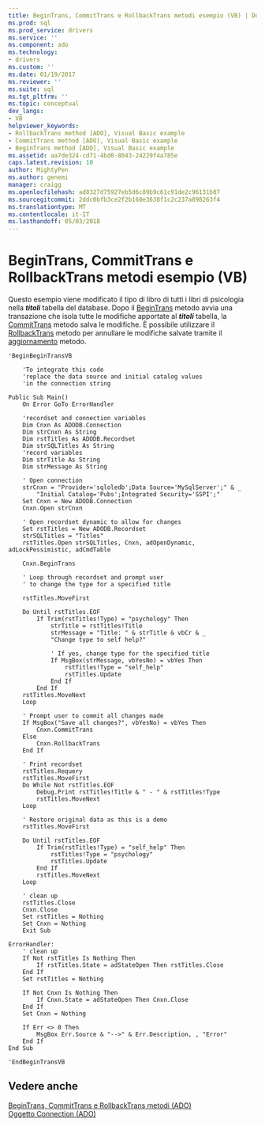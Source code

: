 ```yaml
---
title: BeginTrans, CommitTrans e RollbackTrans metodi esempio (VB) | Documenti Microsoft
ms.prod: sql
ms.prod_service: drivers
ms.service: ''
ms.component: ado
ms.technology:
- drivers
ms.custom: ''
ms.date: 01/19/2017
ms.reviewer: ''
ms.suite: sql
ms.tgt_pltfrm: ''
ms.topic: conceptual
dev_langs:
- VB
helpviewer_keywords:
- RollbackTrans method [ADO], Visual Basic example
- CommitTrans method [ADO], Visual Basic example
- BeginTrans method [ADO], Visual Basic example
ms.assetid: aa7de324-cd71-4bd0-8043-24229f4a785e
caps.latest.revision: 10
author: MightyPen
ms.author: genemi
manager: craigg
ms.openlocfilehash: ad8327d75927eb5d6c89b9c61c91de2c96131b87
ms.sourcegitcommit: 2ddc0bfb3ce2f2b160e3638f1c2c237a898263f4
ms.translationtype: MT
ms.contentlocale: it-IT
ms.lasthandoff: 05/03/2018
---
```

# <a name="begintrans-committrans-and-rollbacktrans-methods-example-vb"></a>BeginTrans, CommitTrans e RollbackTrans metodi esempio (VB)
Questo esempio viene modificato il tipo di libro di tutti i libri di psicologia nella ***titoli*** tabella del database. Dopo il [BeginTrans](../../../ado/reference/ado-api/begintrans-committrans-and-rollbacktrans-methods-ado.md) metodo avvia una transazione che isola tutte le modifiche apportate al ***titoli*** tabella, la [CommitTrans](../../../ado/reference/ado-api/begintrans-committrans-and-rollbacktrans-methods-ado.md) metodo salva le modifiche. È possibile utilizzare il [RollbackTrans](../../../ado/reference/ado-api/begintrans-committrans-and-rollbacktrans-methods-ado.md) metodo per annullare le modifiche salvate tramite il [aggiornamento](../../../ado/reference/ado-api/update-method.md) metodo.  
  
```  
'BeginBeginTransVB  
  
    'To integrate this code  
    'replace the data source and initial catalog values  
    'in the connection string  
  
Public Sub Main()  
    On Error GoTo ErrorHandler  
  
    'recordset and connection variables  
    Dim Cnxn As ADODB.Connection  
    Dim strCnxn As String  
    Dim rstTitles As ADODB.Recordset  
    Dim strSQLTitles As String  
    'record variables  
    Dim strTitle As String  
    Dim strMessage As String  
  
    ' Open connection  
    strCnxn = "Provider='sqloledb';Data Source='MySqlServer';" & _  
        "Initial Catalog='Pubs';Integrated Security='SSPI';"  
    Set Cnxn = New ADODB.Connection  
    Cnxn.Open strCnxn  
  
    ' Open recordset dynamic to allow for changes  
    Set rstTitles = New ADODB.Recordset  
    strSQLTitles = "Titles"  
    rstTitles.Open strSQLTitles, Cnxn, adOpenDynamic, adLockPessimistic, adCmdTable  
  
    Cnxn.BeginTrans  
  
    ' Loop through recordset and prompt user  
    ' to change the type for a specified title  
  
    rstTitles.MoveFirst  
  
    Do Until rstTitles.EOF  
        If Trim(rstTitles!Type) = "psychology" Then  
            strTitle = rstTitles!Title  
            strMessage = "Title: " & strTitle & vbCr & _  
            "Change type to self help?"  
  
            ' If yes, change type for the specified title  
            If MsgBox(strMessage, vbYesNo) = vbYes Then  
                rstTitles!Type = "self_help"  
                rstTitles.Update  
            End If  
        End If  
    rstTitles.MoveNext  
    Loop  
  
    ' Prompt user to commit all changes made  
    If MsgBox("Save all changes?", vbYesNo) = vbYes Then  
        Cnxn.CommitTrans  
    Else  
        Cnxn.RollbackTrans  
    End If  
  
    ' Print recordset  
    rstTitles.Requery  
    rstTitles.MoveFirst  
    Do While Not rstTitles.EOF  
        Debug.Print rstTitles!Title & " - " & rstTitles!Type  
        rstTitles.MoveNext  
    Loop  
  
    ' Restore original data as this is a demo  
    rstTitles.MoveFirst  
  
    Do Until rstTitles.EOF  
        If Trim(rstTitles!Type) = "self_help" Then  
            rstTitles!Type = "psychology"  
            rstTitles.Update  
        End If  
        rstTitles.MoveNext  
    Loop  
  
    ' clean up  
    rstTitles.Close  
    Cnxn.Close  
    Set rstTitles = Nothing  
    Set Cnxn = Nothing  
    Exit Sub  
  
ErrorHandler:  
    ' clean up  
    If Not rstTitles Is Nothing Then  
        If rstTitles.State = adStateOpen Then rstTitles.Close  
    End If  
    Set rstTitles = Nothing  
  
    If Not Cnxn Is Nothing Then  
        If Cnxn.State = adStateOpen Then Cnxn.Close  
    End If  
    Set Cnxn = Nothing  
  
    If Err <> 0 Then  
        MsgBox Err.Source & "-->" & Err.Description, , "Error"  
    End If  
End Sub  
  
'EndBeginTransVB  
```  
  
## <a name="see-also"></a>Vedere anche  
 [BeginTrans, CommitTrans e RollbackTrans metodi (ADO)](../../../ado/reference/ado-api/begintrans-committrans-and-rollbacktrans-methods-ado.md)   
 [Oggetto Connection (ADO)](../../../ado/reference/ado-api/connection-object-ado.md)
